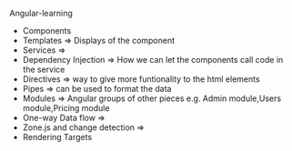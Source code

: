 Angular-learning
- Components
- Templates => Displays of the component
- Services => 
- Dependency Injection => How we can let the components call code in the service
- Directives =>  way to give more funtionality to the html elements
- Pipes => can be used to format the data
- Modules => Angular groups of other pieces e.g. Admin module,Users module,Pricing module
- One-way Data flow => 
- Zone.js and change detection => 
- Rendering Targets
